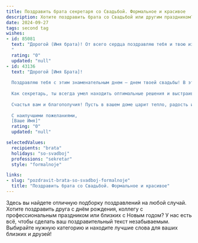 ```yaml
---
title: Поздравить брата секретаря со Свадьбой. Формальное и красивое
description: Хотите поздравить брата со Свадьбой или другим праздником? Наш ИИ создаст незабываемое поздравление, а вы обязательно выделитесь среди других.  
date: 2024-09-27
tags: second tag
wishes:
- id: 85081
  text: "Дорогой (Имя брата)! От всего сердца поздравляю тебя и твою избранницу с этим прекрасным событием – заключением брака! Желаю вам долгих лет счастливой совместной жизни, полного взаимопонимания и любви. Пусть ваша семья будет крепкой и дружной, а ваш союз – примером верности и преданности.  Успехов в вашей совместной жизни!  Пусть профессия секретаря всегда приносит тебе удовлетворение и способствует благополучию вашей семьи.
  "
  rating: "0"
  updated: "null"
- id: 43136
  text: "Дорогой [Имя Брата]!
  
  Поздравляю тебя с этим знаменательным днем – днем твоей свадьбы! В этот важный момент вашей жизни хочу пожелать вам любви, понимания и поддержки на долгие годы вперед. Пусть ваше совместное путешествие будет наполнено счастливыми мгновениями, взаимной заботой и уважением.
  
  Как секретарь, ты всегда умел находить оптимальные решения и выстраивать отношения. Пусть эти качества помогут вам создать крепкий и гармоничный союз, в котором каждый из вас будет чувствовать себя любимым и нужным.
  
  Счастья вам и благополучия! Пусть в вашем доме царит тепло, радость и свет.
  
  С наилучшими пожеланиями,
  [Ваше Имя]"
  rating: "0"
  updated: "null"

selectedValues:
  recipients: "brata"
  holidays: "so-svadboj"
  professions: "sekretar"
  style: "formalnoje"

links:
- slug: "pozdravit-brata-so-svadboj-formalnoje"
  title: "Поздравить брата со Свадьбой. Формальное и красивое"
---
```


Здесь вы найдете отличную подборку поздравлений на любой случай.
Хотите поздравить друга с днём рождения, коллегу с профессиональным праздником или близких с Новым годом? У нас есть всё, чтобы сделать ваш поздравительный текст незабываемым. Выбирайте нужную категорию и находите лучшие слова для ваших близких и друзей!
